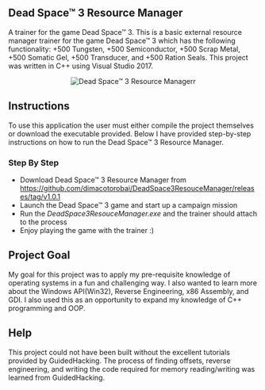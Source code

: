 ## Dead Space™ 3 Resource Manager
A trainer for the game Dead Space™ 3. This is a basic external resource manager trainer for the game Dead Space™ 3 which has the following functionality: +500 Tungsten, +500 Semiconductor, +500 Scrap Metal, +500 Somatic Gel, +500 Transducer, and +500 Ration Seals. This project was written in C++ using Visual Studio 2017.

<p align="center">
  <img src="https://user-images.githubusercontent.com/52585921/207710472-233f01c3-e6f6-402b-88ad-df41ce0df65a.JPG?raw=true" alt="Dead Space™ 3 Resource Managerr"/>
</p>

## Instructions
To use this application the user must either compile the project themselves or download the executable provided. Below I have provided step-by-step instructions on how to run the Dead Space™ 3 Resource Manager.

### Step By Step
  * Download Dead Space™ 3 Resource Manager from https://github.com/dimacotorobai/DeadSpace3ResouceManager/releases/tag/v1.0.1
  * Launch the Dead Space™ 3 game and start up a campaign mission
  * Run the *DeadSpace3ResouceManager.exe* and the trainer should attach to the process
  * Enjoy playing the game with the trainer :)
  
## Project Goal
My goal for this project was to apply my pre-requisite knowledge of operating systems in a fun and challenging way. I also wanted to learn more about the Windows API(Win32), Reverse Engineering, x86 Assembly, and GDI. I also used this as an opportunity to expand my knowledge of C++ programming and OOP.
 
## Help
This project could not have been built without the excellent tutorials provided by GuidedHacking. The process of finding offsets, reverse engineering, and writing the code required for memory reading/writing was learned from GuidedHacking.
